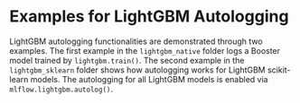 # Examples for LightGBM Autologging

LightGBM autologging functionalities are demonstrated through two examples. The first example in the `lightgbm_native` folder logs a Booster model trained by `lightgbm.train()`. The second example in the `lightgbm_sklearn` folder shows how autologging works for LightGBM scikit-learn models. The autologging for all LightGBM models is enabled via `mlflow.lightgbm.autolog()`.
